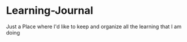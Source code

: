 # Learning-Journal

Just a Place where I'd like to keep and organize all the learning that I am doing
